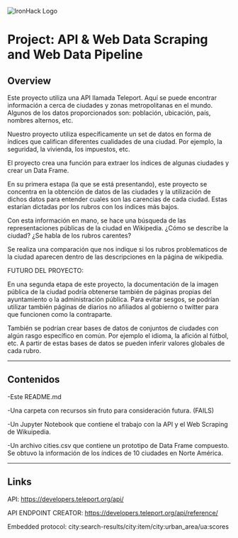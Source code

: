 ![IronHack Logo](https://s3-eu-west-1.amazonaws.com/ih-materials/uploads/upload_d5c5793015fec3be28a63c4fa3dd4d55.png)

# Project: API & Web Data Scraping and Web Data Pipeline

## Overview

Este proyecto utiliza una API llamada Teleport. Aquí se puede encontrar información a cerca de ciudades y zonas metropolitanas en el mundo. Algunos de los datos proporcionados son: población, ubicación, país, nombres alternos, etc. 

Nuestro proyecto utiliza específicamente un set de datos en forma de índices que califican diferentes cualidades de una ciudad. Por ejemplo, la seguridad, la vivienda, los impuestos, etc. 

El proyecto crea una función para extraer los índices de algunas ciudades y crear un Data Frame. 

En su primera estapa (la que se está presentando), este proyecto se concentra en la obtención de datos de las ciudades y la utilización de dichos datos para entender cuales son las carencias de cada ciudad. Estas estarían dictadas por los rubros con los índices más bajos. 

Con esta información en mano, se hace una búsqueda de las representaciones públicas de la ciudad en Wikipedia. ¿Cómo se describe la ciudad? ¿Se habla de los rubros carentes? 

Se realiza una comparación que nos indique si los rubros problematicos de la ciudad aparecen dentro de las descripciones en la página de wikipedia. 


FUTURO DEL PROYECTO:

En una segunda etapa de este proyecto, la documentación de la imagen pública de la ciudad podría obtenerse también de páginas propias del ayuntamiento o la administración pública. Para evitar sesgos, se podrían utilizar también páginas de diarios no afiliados al gobierno o twitter para que funcionen como la contraparte.

También se podrían crear bases de datos de conjuntos de ciudades con algún rasgo específico en común. Por ejemplo el idioma, la afición al fútbol, etc. A partir de estas bases de datos se pueden inferir valores globales de cada rubro. 

---


## Contenidos

-Este README.md

-Una carpeta con recursos sin fruto para consideración futura. (FAILS)

-Un Jupyter Notebook que contiene el trabajo con la API y el Web Scraping de Wikuipedia. 

-Un archivo cities.csv que contiene un prototipo de Data Frame compuesto. Se obtuvo la información de los índices de 10 ciudades en Norte América.  


----

## Links

API: https://developers.teleport.org/api/

API ENDPOINT CREATOR: https://developers.teleport.org/api/reference/

Embedded protocol: city:search-results/city:item/city:urban_area/ua:scores
